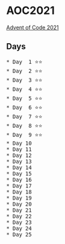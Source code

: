 # AOC2021
[Advent of Code 2021](https://adventofcode.com/2021)
## Days
<pre>
* Day  1 ⭐⭐
* Day  2 ⭐⭐
* Day  3 ⭐⭐
* Day  4 ⭐⭐
* Day  5 ⭐⭐
* Day  6 ⭐⭐
* Day  7 ⭐⭐
* Day  8 ⭐⭐
* Day  9 ⭐⭐
* Day 10 
* Day 11 
* Day 12 
* Day 13 
* Day 14 
* Day 15 
* Day 16 
* Day 17 
* Day 18 
* Day 19 
* Day 20 
* Day 21 
* Day 22 
* Day 23 
* Day 24 
* Day 25 
</pre>